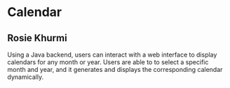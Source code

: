 # Calendar 
## Rosie Khurmi

Using a Java backend, users can interact with a web interface to display calendars for any month or year. Users are able to to select a specific month and year, and it generates and displays the corresponding calendar dynamically. 
